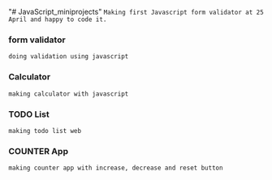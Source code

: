 "# JavaScript_miniprojects"
`Making first Javascript form validator at 25 April and happy to code it.`

### form validator

`doing validation using javascript`

### Calculator

`making calculator with javascript`

### TODO List

`making todo list web`

### COUNTER App

`making counter app with increase, decrease and reset button`
